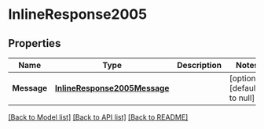 # InlineResponse2005

## Properties
Name | Type | Description | Notes
------------ | ------------- | ------------- | -------------
**Message** | [**InlineResponse2005Message**](inline_response_200_5_message.md) |  | [optional] [default to null]

[[Back to Model list]](../README.md#documentation-for-models) [[Back to API list]](../README.md#documentation-for-api-endpoints) [[Back to README]](../README.md)


